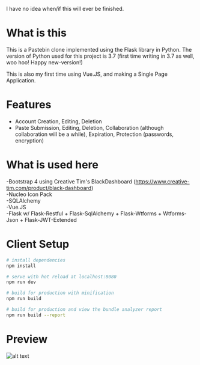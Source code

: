 I have no idea when/if this will ever be finished.
# What is this
This is a Pastebin clone implemented using the Flask library in Python. The version of Python used for this project is 3.7 (first time writing in 3.7
as well, woo hoo! Happy new-version!)

This is also my first time using Vue.JS, and making a Single Page Application.

# Features
* Account Creation, Editing, Deletion
* Paste Submission, Editing, Deletion, Collaboration (although collaboration will be a while), 
  Expiration, Protection (passwords, encryption)

# What is used here
-Bootstrap 4 using Creative Tim's BlackDashboard (https://www.creative-tim.com/product/black-dashboard)  
-Nucleo Icon Pack  
-SQLAlchemy  
-Vue.JS  
-Flask w/ Flask-Restful + Flask-SqlAlchemy + Flask-Wtforms + Wtforms-Json + Flask-JWT-Extended

# Client Setup
``` bash
# install dependencies
npm install

# serve with hot reload at localhost:8080
npm run dev

# build for production with minification
npm run build

# build for production and view the bundle analyzer report
npm run build --report
``` 

# Preview
![alt text](https://i.imgur.com/0bDqDTi.png)